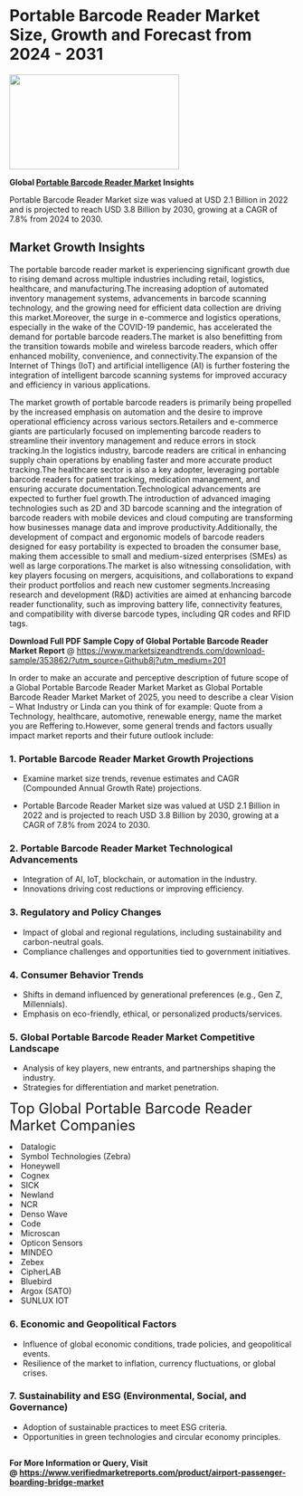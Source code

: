 <H1>Portable Barcode Reader Market Size, Growth and Forecast from 2024 - 2031</H1><img class="aligncenter size-medium wp-image-584254" src="https://thirdeyenews.in/wp-content/uploads/2024/09/Global-Market-Research-300x168.jpeg" alt="" width="300" height="168" /><p><strong>Global&nbsp;<a href="https://www.marketsizeandtrends.com/download-sample/353862/?utm_source=Github8j?utm_medium=201">Portable Barcode Reader Market</a> Insights</strong></p><p>Portable Barcode Reader Market size was valued at USD 2.1 Billion in 2022 and is projected to reach USD 3.8 Billion by 2030, growing at a CAGR of 7.8% from 2024 to 2030.</p><p><h2>Market Growth Insights</h2> <p>The portable barcode reader market is experiencing significant growth due to rising demand across multiple industries including retail, logistics, healthcare, and manufacturing.The increasing adoption of automated inventory management systems, advancements in barcode scanning technology, and the growing need for efficient data collection are driving this market.Moreover, the surge in e-commerce and logistics operations, especially in the wake of the COVID-19 pandemic, has accelerated the demand for portable barcode readers.The market is also benefitting from the transition towards mobile and wireless barcode readers, which offer enhanced mobility, convenience, and connectivity.The expansion of the Internet of Things (IoT) and artificial intelligence (AI) is further fostering the integration of intelligent barcode scanning systems for improved accuracy and efficiency in various applications.</p> <p>The market growth of portable barcode readers is primarily being propelled by the increased emphasis on automation and the desire to improve operational efficiency across various sectors.Retailers and e-commerce giants are particularly focused on implementing barcode readers to streamline their inventory management and reduce errors in stock tracking.In the logistics industry, barcode readers are critical in enhancing supply chain operations by enabling faster and more accurate product tracking.The healthcare sector is also a key adopter, leveraging portable barcode readers for patient tracking, medication management, and ensuring accurate documentation.Technological advancements are expected to further fuel growth.The introduction of advanced imaging technologies such as 2D and 3D barcode scanning and the integration of barcode readers with mobile devices and cloud computing are transforming how businesses manage data and improve productivity.Additionally, the development of compact and ergonomic models of barcode readers designed for easy portability is expected to broaden the consumer base, making them accessible to small and medium-sized enterprises (SMEs) as well as large corporations.The market is also witnessing consolidation, with key players focusing on mergers, acquisitions, and collaborations to expand their product portfolios and reach new customer segments.Increasing research and development (R&D) activities are aimed at enhancing barcode reader functionality, such as improving battery life, connectivity features, and compatibility with diverse barcode types, including QR codes and RFID tags.</p> <p><span class=""><strong>Download Full PDF Sample Copy of Global Portable Barcode Reader Market Report</strong> @ <a href="https://www.marketsizeandtrends.com/download-sample/353862/?utm_source=Github8j?utm_medium=201" target="_blank">https://www.marketsizeandtrends.com/download-sample/353862/?utm_source=Github8j?utm_medium=201</a></span></p><p>In order to make an accurate and perceptive description of future scope of a Global&nbsp;Portable Barcode Reader Market Market as Global&nbsp;Portable Barcode Reader Market Market of 2025, you need to describe a clear Vision &ndash; What Industry or Linda can you think of for example: Quote from a Technology, healthcare, automotive, renewable energy, name the market you are Reffering to.However, some general trends and factors usually impact market reports and their future outlook include:</p><h3>1.&nbsp;<strong>Portable Barcode Reader Market Growth Projections</strong></h3><ul><li>Examine market size trends, revenue estimates and CAGR (Compounded Annual Growth Rate) projections.</li><li><p>Portable Barcode Reader Market size was valued at USD 2.1 Billion in 2022 and is projected to reach USD 3.8 Billion by 2030, growing at a CAGR of 7.8% from 2024 to 2030.</p></li></ul><h3>2.&nbsp;<strong>Portable Barcode Reader Market Technological Advancements</strong></h3><ul><li>Integration of AI, IoT, blockchain, or automation in the industry.</li><li>Innovations driving cost reductions or improving efficiency.</li></ul><h3>3.&nbsp;<strong>Regulatory and Policy Changes</strong></h3><ul><li>Impact of global and regional regulations, including sustainability and carbon-neutral goals.</li><li>Compliance challenges and opportunities tied to government initiatives.</li></ul><h3>4.&nbsp;<strong>Consumer Behavior Trends</strong></h3><ul><li>Shifts in demand influenced by generational preferences (e.g., Gen Z, Millennials).</li><li>Emphasis on eco-friendly, ethical, or personalized products/services.</li></ul><h3>5.&nbsp;<strong>Global Portable Barcode Reader Market Competitive Landscape</strong></h3><ul><li>Analysis of key players, new entrants, and partnerships shaping the industry.</li><li>Strategies for differentiation and market penetration.</li></ul><p data-pm-slice="1 1 []"><span style="color: inherit; font-family: inherit; font-size: 25px;">Top Global Portable Barcode Reader Market Companies</span></p><div class="" data-test-id=""><p><li>Datalogic</li><li> Symbol Technologies (Zebra)</li><li> Honeywell</li><li> Cognex</li><li> SICK</li><li> Newland</li><li> NCR</li><li> Denso Wave</li><li> Code</li><li> Microscan</li><li> Opticon Sensors</li><li> MINDEO</li><li> Zebex</li><li> CipherLAB</li><li> Bluebird</li><li> Argox (SATO)</li><li> SUNLUX IOT</li></p></div><h3>6.&nbsp;<strong>Economic and Geopolitical Factors</strong></h3><ul><li>Influence of global economic conditions, trade policies, and geopolitical events.</li><li>Resilience of the market to inflation, currency fluctuations, or global crises.</li></ul><h3>7.&nbsp;<strong>Sustainability and ESG (Environmental, Social, and Governance)</strong></h3><ul><li>Adoption of sustainable practices to meet ESG criteria.</li><li>Opportunities in green technologies and circular economy principles.</li></ul><h2><strong style="font-size: 14px;">For More Information or Query, Visit @&nbsp;</strong><a style="background-color: #ffffff; font-size: 14px;" href="https://www.marketsizeandtrends.com/report/portable-barcode-reader-market/" target="_blank">https://www.verifiedmarketreports.com/product/airport-passenger-boarding-bridge-market</a></h2>